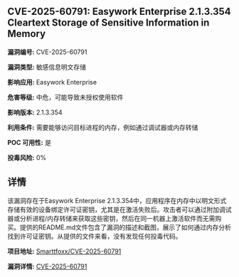 ## CVE-2025-60791: Easywork Enterprise 2.1.3.354 Cleartext Storage of Sensitive Information in Memory

**漏洞编号:** CVE-2025-60791

**漏洞类型:** 敏感信息明文存储

**影响应用:** Easywork Enterprise

**危害等级:** 中危，可能导致未授权使用软件

**影响版本:** 2.1.3.354

**利用条件:** 需要能够访问目标进程的内存，例如通过调试器或内存转储

**POC 可用性:** 是

**投毒风险:** 0%

## 详情

该漏洞存在于Easywork Enterprise 2.1.3.354中，应用程序在内存中以明文形式存储有效的设备绑定许可证密钥，尤其是在激活失败后。攻击者可以通过附加调试器或分析进程/内存转储来获取这些密钥，然后在同一机器上激活软件而无需购买。提供的README.md文件包含了漏洞的描述和截图，展示了如何通过内存分析找到许可证密钥。从提供的文件来看，没有发现任何投毒代码。

**项目地址:** [Smarttfoxx/CVE-2025-60791](https://github.com/Smarttfoxx/CVE-2025-60791)

**漏洞详情:** [CVE-2025-60791](https://nvd.nist.gov/vuln/detail/CVE-2025-60791)